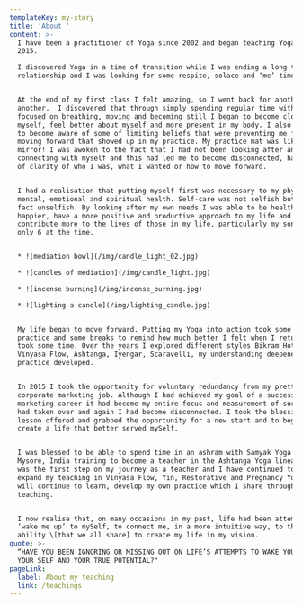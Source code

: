 ```yaml
---
templateKey: my-story
title: 'About '
content: >-
  I have been a practitioner of Yoga since 2002 and began teaching Yoga in
  2015. 

  I discovered Yoga in a time of transition while I was ending a long term
  relationship and I was looking for some respite, solace and ‘me’ time. 


  At the end of my first class I felt amazing, so I went back for another and
  another.  I discovered that through simply spending regular time with myself
  focused on breathing, moving and becoming still I began to become closer to
  myself, feel better about myself and more present in my body. I also started
  to become aware of some of limiting beliefs that were preventing me from
  moving forward that showed up in my practice. My practice mat was like a
  mirror! I was awoken to the fact that I had not been looking after and
  connecting with myself and this had led me to become disconnected, have a lack
  of clarity of who I was, what I wanted or how to move forward.


  I had a realisation that putting myself first was necessary to my physical,
  mental, emotional and spiritual health. Self-care was not selfish but was in
  fact unselfish. By looking after my own needs I was able to be healthier and
  happier, have a more positive and productive approach to my life and
  contribute more to the lives of those in my life, particularly my son who was
  only 6 at the time.


  * ![mediation bowl](/img/candle_light_02.jpg)

  * ![candles of mediation](/img/candle_light.jpg)

  * ![incense burning](/img/incense_burning.jpg)

  * ![lighting a candle](/img/lighting_candle.jpg)


  My life began to move forward. Putting my Yoga into action took some focus,
  practice and some breaks to remind how much better I felt when I returned, it
  took some time. Over the years I explored different styles Bikram Hot Yoga,
  Vinyasa Flow, Ashtanga, Iyengar, Scaravelli, my understanding deepened and my
  practice developed. 


  In 2015 I took the opportunity for voluntary redundancy from my pretty intense
  corporate marketing job. Although I had achieved my goal of a successful
  marketing career it had become my entire focus and measurement of success, it
  had taken over and again I had become disconnected. I took the blessing and
  lesson offered and grabbed the opportunity for a new start and to begin to
  create a life that better served mySelf. 


  I was blessed to be able to spend time in an ashram with Samyak Yoga School in
  Mysore, India training to become a teacher in the Ashtanga Yoga lineage. This
  was the first step on my journey as a teacher and I have continued to train to
  expand my teaching in Vinyasa Flow, Yin, Restorative and Pregnancy Yoga and
  will continue to learn, develop my own practice which I share through my
  teaching.


  I now realise that, on many occasions in my past, life had been attempting to
  ‘wake me up’ to mySelf, to connect me, in a more intuitive way, to the innate
  ability \[that we all share] to create my life in my vision.
quote: >-
  “HAVE YOU BEEN IGNORING OR MISSING OUT ON LIFE’S ATTEMPTS TO WAKE YOU UP TO
  YOUR SELF AND YOUR TRUE POTENTIAL?"
pageLink:
  label: About my teaching
  link: /teachings
---
```


